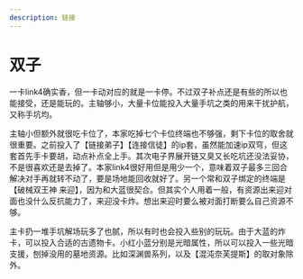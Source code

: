 ```yaml
---
description: 链接
---
```


# 双子

一卡link4确实香，但一卡动对应的就是一卡停。不过双子补点还是有些的所以也能接受，还是能玩的。主轴够小，大量卡位能投入大量手坑之类的用来干扰护航，又称手坑均。&#x20;

主轴小但额外就很吃卡位了，本家吃掉七个卡位终端也不够强，剩下卡位的取舍就很重要。之前投入了【链接弟子】【连接信徒】的ip套，虽然能加速ip双穹，但这套首先手卡要胡，动点补点全上手。其次电子界展开链又臭又长吃坑还没法妥协，不是很喜欢还是去掉了。本家link4很好用但是用少一个，意味着双子最多三回合解决对手再就转不动了，要是场地能回收就好了。另一个常和双子绑定的终端是【破械双王神 来迎】，因为和大蓝很契合。但其实个人用着一般，有资源出来迎对面也没什么反抗能力了，来迎没卡炸。想出来迎时要么被对面打断要么自己资源不够。

&#x20;主卡扔一堆手坑解场玩多了也腻，所以有时也会投入些别的玩玩。由于大蓝的炸卡，可以投入合适的古遗物卡。小红小蓝分别是光暗属性，所以可以投入一些光暗支援，刨掉没用的墓地资源。比如深渊兽系列，以及【混沌奈芙提斯】的取对象除外。
